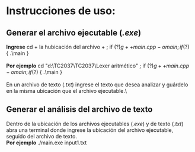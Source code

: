 # Instrucciones de uso:
## Generar el archivo ejecutable (*.exe*)
**Ingrese** cd + la hubicación del archivo + ; if ($?) { g++ main.cpp -o main } ; if ($?) { .\main } \
\
**Por ejemplo** cd "d:\TC2037\TC2037\Lexer aritmético\" ; if ($?) { g++ main.cpp -o main } ; if ($?) { .\main } \
\
En un archivo de texto (*.txt*) ingrese el texto que desea analizar y guárdelo en la misma ubicación que el archivo ejecutable.\
## Generar el análisis del archivo de texto
Dentro de la ubicación de los archivos ejecutables (*.exe*) y de texto (*.txt*) abra una terminal donde ingrese la ubicación del archivo ejecutable, seguido del archivo de texto.
\
**Por ejemplo** ./main.exe input1.txt
